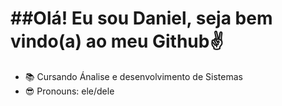 <h1>##Olá! Eu sou Daniel, seja bem vindo(a) ao meu Github✌</h1>

- 📚 Cursando Ánalise e desenvolvimento de Sistemas
- 😎 Pronouns: ele/dele
